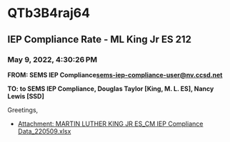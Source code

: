 # QTb3B4raj64
## IEP Compliance Rate - ML King Jr ES 212
### May 9, 2022, 4:30:26 PM
**FROM: SEMS IEP Compliance<sems-iep-compliance-user@nv.ccsd.net>**

**TO: to SEMS IEP Compliance, Douglas Taylor [King, M. L. ES], Nancy Lewis [SSD]**


Greetings,  





* [Attachment: MARTIN LUTHER KING JR ES_CM IEP Compliance Data_220509.xlsx](QTb3B4raj64-attachment-1.xlsx)
